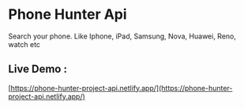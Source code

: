 # Phone Hunter Api

Search your phone. 
Like Iphone, iPad, Samsung, Nova, Huawei, Reno, watch etc

## Live Demo :

[https://phone-hunter-project-api.netlify.app/](https://phone-hunter-project-api.netlify.app/)

